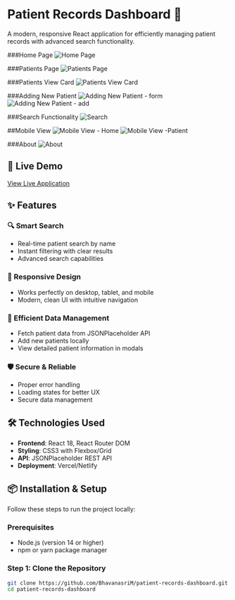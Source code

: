 # Patient Records Dashboard 🏥

A modern, responsive React application for efficiently managing patient records with advanced search functionality.

###Home Page
![Home Page](./public/WebPageScreenshots/home.png)

###Patients Page
![Patients Page](./public/WebPageScreenshots/patientsRecords.png)

###Patients View Card
![Patients View Card](./public/WebPageScreenshots/patientDeatilsCard.png)

###Adding New Patient
![Adding New Patient - form](./public/WebPageScreenshots/addNewPatient.png)
![Adding New Patient - add](./public/WebPageScreenshots/addPatient.png)

###Search Functionality
![Search](./public/WebPageScreenshots/patientSearch.png)

##Mobile View
![Mobile View - Home](./public/WebPageScreenshots/homePageMobileView.png)
![Mobile View -Patient](./public/WebPageScreenshots/patientsMobileView.png)

###About
![About](./public/WebPageScreenshots/about.png)

## 🚀 Live Demo

[View Live Application]()

## ✨ Features

### 🔍 Smart Search

- Real-time patient search by name
- Instant filtering with clear results
- Advanced search capabilities

### 📱 Responsive Design

- Works perfectly on desktop, tablet, and mobile
- Modern, clean UI with intuitive navigation

### 💾 Efficient Data Management

- Fetch patient data from JSONPlaceholder API
- Add new patients locally
- View detailed patient information in modals

### 🛡️ Secure & Reliable

- Proper error handling
- Loading states for better UX
- Secure data management

## 🛠️ Technologies Used

- **Frontend**: React 18, React Router DOM
- **Styling**: CSS3 with Flexbox/Grid
- **API**: JSONPlaceholder REST API
- **Deployment**: Vercel/Netlify

## 📦 Installation & Setup

Follow these steps to run the project locally:

### Prerequisites

- Node.js (version 14 or higher)
- npm or yarn package manager

### Step 1: Clone the Repository

```bash
git clone https://github.com/BhavanasriM/patient-records-dashboard.git
cd patient-records-dashboard

```
